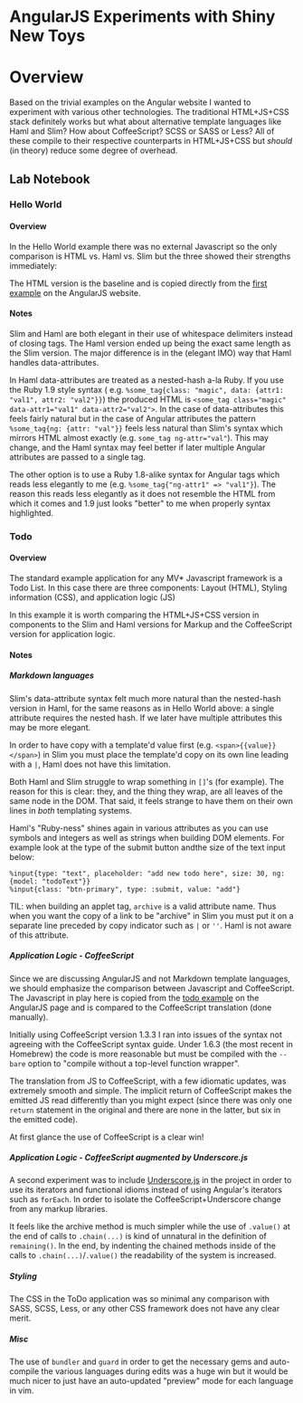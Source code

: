 # AngularJS Experiments with Shiny New Toys

# Overview

Based on the trivial examples on the Angular website I wanted to experiment with
various other technologies.  The traditional HTML+JS+CSS stack definitely works
but what about alternative template languages like Haml and Slim?  How about
CoffeeScript?  SCSS or SASS or Less? All of these compile to their respective
counterparts in HTML+JS+CSS but _should_ (in theory) reduce some degree of
overhead.

## Lab Notebook

### Hello World

#### Overview
In the Hello World example there was no external Javascript so the only
comparison is HTML vs. Haml vs. Slim but the three showed their strengths
immediately:

The HTML version is the baseline and is copied directly from the [first
example](http://angularjs.org/#hello-html) on the AngularJS website.


#### Notes
Slim and Haml are both elegant in their use of whitespace delimiters instead of
closing tags.  The Haml version ended up being the exact same length as the Slim
version.  The major difference is in the (elegant IMO) way that Haml handles
data-attributes.

In Haml data-attributes are treated as a nested-hash a-la Ruby.  If you use the
Ruby 1.9 style syntax ( e.g. `%some_tag{class: "magic", data: {attr1: "val1",
attr2: "val2"}}`) the produced HTML is `<some_tag class="magic"
data-attr1="val1" data-attr2="val2">`.  In the case of data-attributes this
feels fairly natural but in the case of Angular attributes the pattern
`%some_tag{ng: {attr: "val"}}` feels less natural than Slim's syntax which
mirrors HTML almost exactly (e.g. `some_tag ng-attr="val"`).  This may change,
and the Haml syntax may feel better if later multiple Angular attributes are
passed to a single tag.

The other option is to use a Ruby 1.8-alike syntax for Angular tags which reads
less elegantly to me (e.g.  `%some_tag{"ng-attr1" => "val1"}`).  The reason this
reads less elegantly as it does not resemble the HTML from which it comes and
1.9 just looks "better" to me when properly syntax highlighted.

### Todo

#### Overview
The standard example application for any MV\* Javascript framework is a Todo
List.  In this case there are three components:  Layout (HTML), Styling
information (CSS), and application logic (JS)

In this example it is worth comparing the HTML+JS+CSS version in components to
the Slim and Haml versions for Markup and the CoffeeScript version for
application logic.

#### Notes

##### Markdown languages

Slim's data-attribute syntax felt much more natural than the nested-hash version
in Haml, for the same reasons as in Hello World above: a single attribute
requires the nested hash.  If we later have multiple attributes this may
be more elegant.

In order to have copy with a template'd value first (e.g.
`<span>{{value}}</span>`) in Slim you must place the template'd copy on its own
line leading with a `|`, Haml does not have this limitation.

Both Haml and Slim struggle to wrap something in `[]`'s (for example).  The
reason for this is clear: they, and the thing they wrap, are all leaves of the
same node in the DOM.  That said, it feels strange to have them on their own
lines in _both_ templating systems.

Haml's "Ruby-ness" shines again in various attributes as you can use symbols and
integers as well as strings when building DOM elements.  For example look at the
type of the submit button andthe size of the text input below:

    %input{type: "text", placeholder: "add new todo here", size: 30, ng: {model: "todoText"}}
    %input{class: "btn-primary", type: :submit, value: "add"}

TIL: when building an applet tag, `archive` is a valid attribute name.  Thus
when you want the copy of a link to be "archive" in Slim you must put it on a
separate line preceded by copy indicator such as `|` or `''`.  Haml is not aware
of this attribute.

##### Application Logic - CoffeeScript

Since we are discussing AngularJS and not Markdown template languages, we should
emphasize the comparison between Javascript and CoffeeScript.  The Javascript
in play here is copied from the [todo example](http://angularjs.org/#todo-js) on
the AngularJS page and is compared to the CoffeeScript translation (done
manually).

Initially using CoffeeScript version 1.3.3 I ran into issues of the syntax not
agreeing with the CoffeeScript syntax guide.  Under 1.6.3 (the most recent in
Homebrew) the code is more reasonable but must be compiled with the `--bare`
option to "compile without a top-level function wrapper".

The translation from JS to CoffeeScript, with a few idiomatic updates, was
extremely smooth and simple.  The implicit return of CoffeeScript makes the
emitted JS read differently than you might expect (since there was only one
`return` statement in the original and there are none in the latter, but six in
the emitted code).

At first glance the use of CoffeeScript is a clear win!

##### Application Logic - CoffeeScript augmented by Underscore.js

A second experiment was to include [Underscore.js](http://underscorejs.org/) in
the project in order to use its iterators and functional idioms instead of using
Angular's iterators such as `forEach`.  In order to isolate the
CoffeeScript+Underscore change from any markup libraries.

It feels like the archive method is much simpler while the use of `.value()` at
the end of calls to `.chain(...)` is kind of unnatural in the definition of
`remaining()`.  In the end, by indenting the chained methods inside of the calls
to `.chain(...)`/`.value()` the readability of the system is increased.

##### Styling

The CSS in the ToDo application was so minimal any comparison with SASS, SCSS,
Less, or any other CSS framework does not have any clear merit.

##### Misc

The use of `bundler` and `guard` in order to get the necessary gems and
auto-compile the various languages during edits was a huge win but it would be
much nicer to just have an auto-updated "preview" mode for each language in vim.
